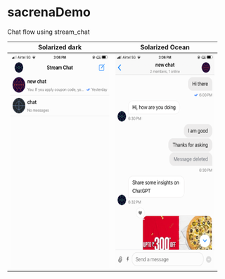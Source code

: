 # sacrenaDemo
Chat flow using stream_chat

Solarized dark              |  Solarized Ocean          |
:--------------------------:|:-------------------------:|
<kbd><img src="https://github.com/labheshdudi/sacrenaDemo/blob/main/IMG_8942.PNG" width="225" height="487"><kbd>|<kbd><img src="https://github.com/labheshdudi/sacrenaDemo/blob/main/IMG_8943.PNG" width="225" height="487"></kbd>
